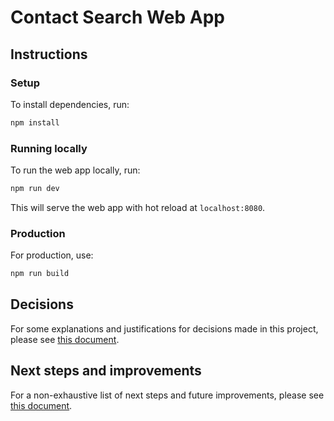 # Contact Search Web App

## Instructions

### Setup

To install dependencies, run:
```bash
npm install
```

### Running locally

To run the web app locally, run:

``` bash
npm run dev
```

This will serve the web app with hot reload at `localhost:8080`.

### Production

For production, use:
```bash
npm run build
```

## Decisions

For some explanations and justifications for decisions made in this project, please see
[this document](./docs/decisions.md).

## Next steps and improvements

For a non-exhaustive list of next steps and future improvements, please
see [this document](./docs/improvements.md).